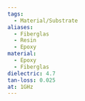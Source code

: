```yaml
---
tags:
  - Material/Substrate
aliases:
  - Fiberglas
  - Resin
  - Epoxy
material:
  - Epoxy
  - Fiberglas
dielectric: 4.7
tan-loss: 0.025
at: 1GHz
---
```


